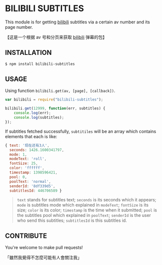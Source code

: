 # BILIBILI SUBTITLES

This module is for getting [bilibili](http://www.bilibili.com/) subtitles via a certain av number and its page number.

【这是一个根据 av 号和分页来获取 [bilibili](http://www.bilibili.com/) 弹幕的包】

## INSTALLATION

```sh
$ npm install bilibili-subtitles
```

## USAGE

Using function `bilibili.get(av, [page], [callback])`.

```javascript
var bilibili = require("bilibili-subtitles");

bilibili.get(12999, function(err, subtitles) {
    console.log(err);
    console.log(subtitles);
});
```

If subtitles fetched successfully, `subtitiles` will be an array which contains elements that each is like:

```javascript
{ text: '现在还有3人',
  seconds: 1426.1600341797,
  mode: 1,
  modeText: 'roll',
  fontSize: 25,
  color: 'ffffff',
  timestamp: 1398596421,
  pool: 0,
  poolText: 'normal',
  senderId: '8df339d5',
  subtitlesId: 446706589 }
```

> `text` stands for subtitles text; `seconds` is its seconds which it appears; `mode` is subtitles mode which explained
> in `modeText`; `fontSize` is its size; `color` is its color; `timestamp` is the time when it submitted; `pool` is the
> subtitles pool which explained in `poolText`; `senderId` is the user who send this subtitles; `subtitlesId` is this
> subtitles id.

## CONTRIBUTE

You're welcome to make pull requests!

「雖然我覺得不怎麼可能有人會關注我」
